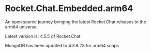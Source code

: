 # Rocket.Chat.Embedded.arm64
An open source journey bringing the latest Rocket.Chat releases to the arm64 universe

Latest version is: 4.5.5 of Rocket.Chat

MongoDB has been updated to 4.3.6.23 for arm64 snaps